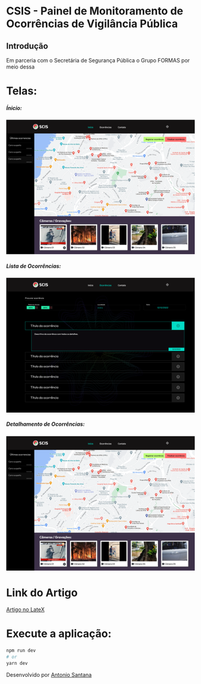 # CSIS - Painel de Monitoramento de Ocorrências de Vigilância Pública

## Introdução

<p>Em parceria com o Secretária de Segurança Pública o Grupo FORMAS por meio dessa </p>


# Telas:

##### Ínicio:
![Ínicio](./src/assets/images/home.png)

##### Lista de Ocorrências:
![Lista de Ocorrências](./src/assets/images/list.png)

##### Detalhamento de Ocorrências:
![Detalhamento de Ocorrências](./src/assets/images/home.png)


# Link do Artigo
[Artigo no LateX](https://pt.overleaf.com/read/zxgjqgkzgwgn)



# Execute a aplicação:

```bash
npm run dev
# or
yarn dev
```


Desenvolvido por [Antonio Santana](santana.antonio@ufba.br)